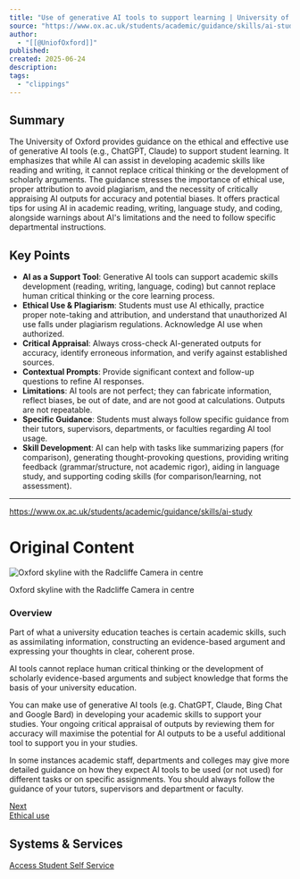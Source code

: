```yaml
---
title: "Use of generative AI tools to support learning | University of Oxford"
source: "https://www.ox.ac.uk/students/academic/guidance/skills/ai-study"
author:
  - "[[@UniofOxford]]"
published:
created: 2025-06-24
description:
tags:
  - "clippings"
---
```

## Summary
The University of Oxford provides guidance on the ethical and effective use of generative AI tools (e.g., ChatGPT, Claude) to support student learning. It emphasizes that while AI can assist in developing academic skills like reading and writing, it cannot replace critical thinking or the development of scholarly arguments. The guidance stresses the importance of ethical use, proper attribution to avoid plagiarism, and the necessity of critically appraising AI outputs for accuracy and potential biases. It offers practical tips for using AI in academic reading, writing, language study, and coding, alongside warnings about AI's limitations and the need to follow specific departmental instructions.

## Key Points
- **AI as a Support Tool**: Generative AI tools can support academic skills development (reading, writing, language, coding) but cannot replace human critical thinking or the core learning process.
- **Ethical Use & Plagiarism**: Students must use AI ethically, practice proper note-taking and attribution, and understand that unauthorized AI use falls under plagiarism regulations. Acknowledge AI use when authorized.
- **Critical Appraisal**: Always cross-check AI-generated outputs for accuracy, identify erroneous information, and verify against established sources.
- **Contextual Prompts**: Provide significant context and follow-up questions to refine AI responses.
- **Limitations**: AI tools are not perfect; they can fabricate information, reflect biases, be out of date, and are not good at calculations. Outputs are not repeatable.
- **Specific Guidance**: Students must always follow specific guidance from their tutors, supervisors, departments, or faculties regarding AI tool usage.
- **Skill Development**: AI can help with tasks like summarizing papers (for comparison), generating thought-provoking questions, providing writing feedback (grammar/structure, not academic rigor), aiding in language study, and supporting coding skills (for comparison/learning, not assessment).

---

https://www.ox.ac.uk/students/academic/guidance/skills/ai-study
# Original Content

![Oxford skyline with the Radcliffe Camera in centre](https://www.ox.ac.uk/sites/files/oxford/styles/ow_large_feature/s3/bcar_radcam_skyline_oxford.jpg?itok=T3P0M7Kq)

Oxford skyline with the Radcliffe Camera in centre

### Overview

Part of what a university education teaches is certain academic skills, such as assimilating information, constructing an evidence-based argument and expressing your thoughts in clear, coherent prose.

AI tools cannot replace human critical thinking or the development of scholarly evidence-based arguments and subject knowledge that forms the basis of your university education.

You can make use of generative AI tools (e.g. ChatGPT, Claude, Bing Chat and Google Bard) in developing your academic skills to support your studies. Your ongoing critical appraisal of outputs by reviewing them for accuracy will maximise the potential for AI outputs to be a useful additional tool to support you in your studies.

In some instances academic staff, departments and colleges may give more detailed guidance on how they expect AI tools to be used (or not used) for different tasks or on specific assignments. You should always follow the guidance of your tutors, supervisors and department or faculty.

[Next  
Ethical use](https://www.ox.ac.uk/students/academic/guidance/skills/#)

## Systems & Services

[Access Student Self Service](https://evision.ox.ac.uk/)